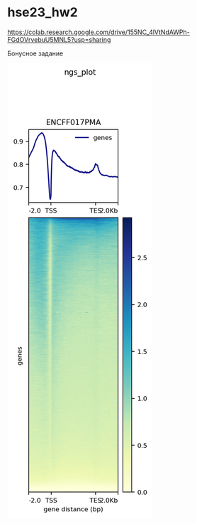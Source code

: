 # hse23_hw2
https://colab.research.google.com/drive/155NC_4lVtNdAWPh-FGdOVrvebuU5MNL5?usp=sharing

Бонусное задание 


![Бонусное задание](https://github.com/LinaFoxler/hse23_hw2/blob/main/result.png)
